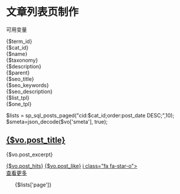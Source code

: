 # 文章列表页制作
可用变量

{$term_id}<br><!--分类id-->
{$cat_id}<br><!--分类id,同上-->
{$name}<br><!--分类名称-->
{$taxonomy}<br><!--分类的类型，用字符串表示，article表示文章-->
{$description}<br><!--分类描述-->
{$parent}<br><!--分类父级id,terms表中的term_id-->
{$seo_title}<br>
{$seo_keywords}<br>
{$seo_description}<br>
{$list_tpl}<br><!--分类列表页的模板，对应于模板目录下Portal/文件名+.html，文件名默认为list-->
{$one_tpl}<br><!--分类单文章页的模板，对应于模板目录下Portal/文件名+.html，文件名默认为article-->


<php>
    $lists = sp_sql_posts_paged("cid:$cat_id;order:post_date DESC;",10);
</php>
<volist name="lists['posts']" id="vo">
    <php>
	$smeta=json_decode($vo['smeta'], true);
    </php>
				
<div class="list-boxes">
    <h2><a href="{:leuu('article/index',array('id'=>$vo['tid']))}">{$vo.post_title}</a></h2>
    <p>{$vo.post_excerpt}</p>
    <div>
    <div class="pull-left">
        <div class="list-actions">
	<a href="javascript:;"><i class="fa fa-eye"></i><span>{$vo.post_hits}</span></a>
	<a href="{:U('article/do_like',array('id'=>$vo['object_id']))}" class="js-count-btn"><i class="fa fa-thumbs-up"></i><span class="count">{$vo.post_like}</span></a>
	<a href="{:U('user/favorite/do_favorite',array('id'=>$vo['object_id']))}" class="js-favorite-btn" data-title="{$vo.post_title}" data-url="{:U('portal/article/index',array('id'=>$vo['tid']))}" data-key="{:sp_get_favorite_key('posts',$vo['object_id'])}">i class="fa fa-star-o"></i></a>
    </div>
    </div>
    <a class="btn btn-warning pull-right" href="{:leuu('article/index',array('id'=>$vo['tid']))}">查看更多</a>
</div>
</div>
</volist>

<div class="pagination">
    <ul>
	{$lists['page']}
    </ul>
</div>			
